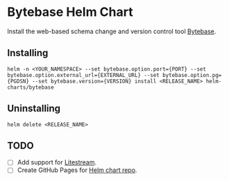 # Bytebase Helm Chart

Install the web-based schema change and version control tool [Bytebase](https://bytebase.com/).

## Installing

`helm -n <YOUR_NAMESPACE> --set bytebase.option.port={PORT} --set bytebase.option.external_url={EXTERNAL_URL} --set bytebase.option.pg={PGDSN} --set bytebase.version={VERSION} install <RELEASE_NAME> helm-charts/bytebase`

## Uninstalling

`helm delete <RELEASE_NAME>`

## TODO
- [ ] Add support for [Litestream](https://litestream.io/guides/kubernetes/).
- [ ] Create GitHub Pages for [Helm chart repo](https://medium.com/@mattiaperi/create-a-public-helm-chart-repository-with-github-pages-49b180dbb417).